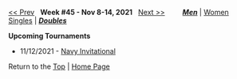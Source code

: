 <a name="top"></a>[<< Prev](men_doubles_2144.md) &nbsp; **Week #45 - Nov 8-14, 2021** &nbsp; [Next >>](men_doubles_2202.md) &nbsp;&nbsp;&nbsp;&nbsp;&nbsp;&nbsp;&nbsp; [***Men***](./men_doubles_2145.md) &#124; [Women](./women_doubles_2145.md) &nbsp;&nbsp;&nbsp;&nbsp;&nbsp; [Singles](./men_singles_2145.md) &#124; [***Doubles***](./men_doubles_2145.md)

**Upcoming Tournaments**  
- 11/12/2021 - <a href="https://colleges.wearecollegetennis.com/competitions/USNavalAcademyM/Tournaments/Overview/398E1516-D93D-455D-B5B2-0D3057E5FCF8" target="_blank">Navy Invitational</a>  

Return to the [Top](./men_doubles_2145.md) &#124; [Home Page](../../index.md)
